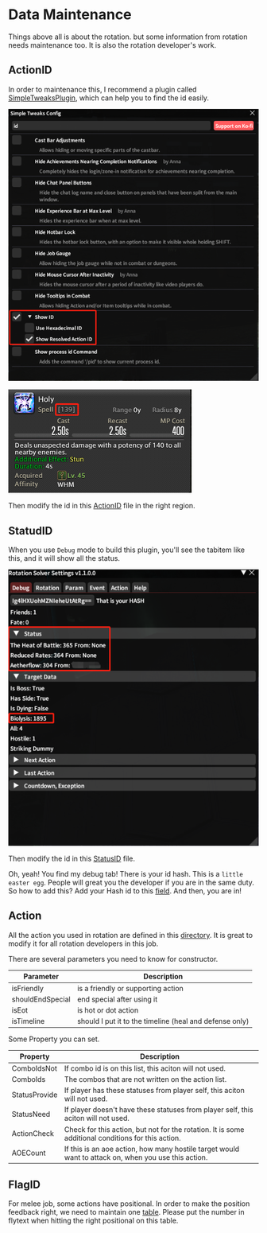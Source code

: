 # Data Maintenance

Things above all is about the rotation. but some information from rotation needs maintenance too. It is also the rotation developer's work.

## ActionID

In order to maintenance this, I recommend a plugin called [SimpleTweaksPlugin](https://github.com/Caraxi/SimpleTweaksPlugin), which can help you to find the id easily.

![Simple Tweeks](assets/image-20230123142747722.png)

![Get Action ID](assets/image-20230123142852650.png)

Then modify the id in this [ActionID](https://github.com/moewcorp/AutoAction/blob/main/AutoAction/Data/ActionID.cs) file in the right region.

## StatudID

When you use `Debug` mode to build this plugin, you'll see the tabitem like this, and it will show all the status.

![Status ID](assets/image-20230123144205172.png)

Then modify the id in this [StatusID](https://github.com/moewcorp/AutoAction/blob/main/AutoAction/Data/StatusID.cs) file.

Oh, yeah! You find my debug tab! There is your id hash. This is a `little easter egg`.  People will great you the developer if you are in the same duty. So how to add this? Add your Hash id to this [field](https://github.com/moewcorp/AutoAction/blob/dd517a0bb3a664d008b8eb88d7bc9a0da56e0973/AutoAction/Helpers/ConfigurationHelper.cs#L29). And then, you are in!

## Action

All the action you used in rotation are defined in this [directory](https://github.com/moewcorp/AutoAction/tree/main/AutoAction/Rotations/Basic). It is great to modify it for all rotation developers in this job. 

There are several parameters you need to know for constructor.

| Parameter        | Description                                             |
| ---------------- | ------------------------------------------------------- |
| isFriendly       | is a friendly or supporting action                      |
| shouldEndSpecial | end special after using it                              |
| isEot            | is hot or dot action                                    |
| isTimeline       | should I put it to the timeline (heal and defense only) |

Some Property you can set.

| Property      | Description                                                  |
| ------------- | ------------------------------------------------------------ |
| ComboIdsNot   | If combo id is on this list, this aciton will not used.      |
| ComboIds      | The combos that are not written on the action list.          |
| StatusProvide | If player has these statuses from player self, this aciton will not used. |
| StatusNeed    | If player doesn't have these statuses from player self, this aciton will not used. |
| ActionCheck   | Check for this action, but not for the rotation. It is some additional conditions for this action. |
| AOECount      | If this is an aoe action, how many hostile target would want to attack on, when you use this action. |

## FlagID

For melee job, some actions have positional. In order to make the position feedback right, we need to maintain one [table](https://github.com/moewcorp/AutoAction/blob/main/AutoAction/Helpers/ConfigurationHelper.cs#L10). Please put the number in flytext when hitting the right positional on this table.
